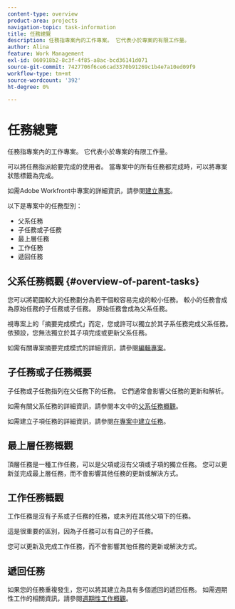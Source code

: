 ```yaml
---
content-type: overview
product-area: projects
navigation-topic: task-information
title: 任務總覽
description: 任務指專案內的工作專案。 它代表小於專案的有限工作量。
author: Alina
feature: Work Management
exl-id: 060918b2-8c3f-4f85-a8ac-bcd36141d071
source-git-commit: 7427706f6ce6cad3370b91269c1b4e7a10ed09f9
workflow-type: tm+mt
source-wordcount: '392'
ht-degree: 0%

---
```


# 任務總覽

<!-- Audited: 01/2024 -->

任務指專案內的工作專案。 它代表小於專案的有限工作量。

可以將任務指派給要完成的使用者。 當專案中的所有任務都完成時，可以將專案狀態標籤為完成。

如需Adobe Workfront中專案的詳細資訊，請參閱[建立專案](../../../manage-work/projects/create-projects/create-project.md)。

以下是專案中的任務型別：

* 父系任務
* 子任務或子任務
* 最上層任務
* 工作任務
* 遞回任務

## 父系任務概觀  {#overview-of-parent-tasks}

您可以將範圍較大的任務劃分為若干個較容易完成的較小任務。 較小的任務會成為原始任務的子任務或子任務。 原始任務會成為父系任務。

視專案上的「摘要完成模式」而定，您或許可以獨立於其子系任務完成父系任務。 依預設，您無法獨立於其子項完成或更新父系任務。

如需有關專案摘要完成模式的詳細資訊，請參閱[編輯專案](../../../manage-work/projects/manage-projects/edit-projects.md)。

## 子任務或子任務概要

子任務或子任務指列在父任務下的任務。 它們通常會影響父任務的更新和解析。

如需有關父系任務的詳細資訊，請參閱本文中的[父系任務概觀](#overview-of-parent-tasks)。

如需建立子項任務的詳細資訊，請參閱[在專案中建立任務](../../../manage-work/tasks/create-tasks/create-tasks-in-project.md)。

## 最上層任務概觀

頂層任務是一種工作任務，可以是父項或沒有父項或子項的獨立任務。 您可以更新並完成最上層任務，而不會影響其他任務的更新或解決方式。

## 工作任務概觀

工作任務是沒有子系或子任務的任務，或未列在其他父項下的任務。

這是很重要的區別，因為子任務可以有自己的子任務。

您可以更新及完成工作任務，而不會影響其他任務的更新或解決方式。

## 遞回任務

如果您的任務重複發生，您可以將其建立為具有多個遞回的遞回任務。 如需週期性工作的相關資訊，請參閱[週期性工作概觀](../../../manage-work/tasks/manage-tasks/recurring-tasks-overview.md)。
